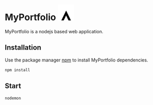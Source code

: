 # MyPortfolio <img src="https://github.com/JoeJane/COMP229_SEC005_301160297_Portfolio/blob/main/public/assests/images/logo.png?raw=true" width="50" height="50">

MyPortfolio is a nodejs based web application.



## Installation

Use the package manager [npm](https://nodejs.org/en/download/) to install MyPortfolio dependencies.

```bash
npm install
```

## Start

```bash
nodemon
```
